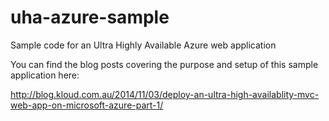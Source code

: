 uha-azure-sample
================

Sample code for an Ultra Highly Available Azure web application

You can find the blog posts covering the purpose and setup of this sample application here:

http://blog.kloud.com.au/2014/11/03/deploy-an-ultra-high-availablity-mvc-web-app-on-microsoft-azure-part-1/